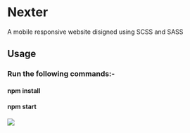 # Nexter
A mobile responsive website disigned using SCSS and SASS

## Usage
### Run the following commands:-
#### npm install
#### npm start

![](img/Nexter.png)
